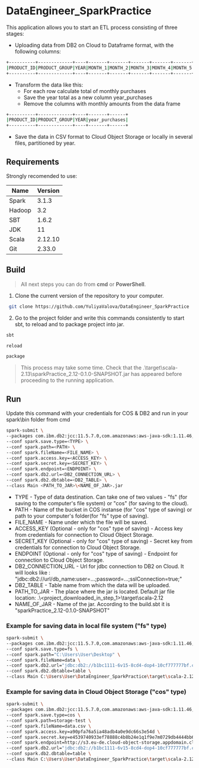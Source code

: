 # DataEngineer_SparkPractice
This application allows you to start an ETL process consisting of three stages:
- Uploading data from DB2 on Cloud to Dataframe format, with the following columns:
```sh
+----------+-------------+----+-------+-------+-------+-------+-------+-------+-------+-------+-------+--------+--------+--------+
|PRODUCT_ID|PRODUCT_GROUP|YEAR|MONTH_1|MONTH_2|MONTH_3|MONTH_4|MONTH_5|MONTH_6|MONTH_7|MONTH_8|MONTH_9|MONTH_10|MONTH_11|MONTH_12|
+----------+-------------+----+-------+-------+-------+-------+-------+-------+-------+-------+-------+--------+--------+--------+
```
- Transform the data like this:
   * For each row calculate total of monthly purchases
   * Save the year total as a new column year_purchases
   * Remove the columns with monthly amounts from the data frame
```sh
+----------+-------------+----+-------+------+
|PRODUCT_ID|PRODUCT_GROUP|YEAR|year_purchases|
+----------+-------------+----+-------+------+
```
- Save the data in CSV format to Cloud Object Storage or locally in several files, partitioned by year.

## Requirements
Strongly recomended to use:

| Name | Version |
| ------ | ------ |
| Spark | 3.1.3 |
| Hadoop | 3.2 |
| SBT | 1.6.2 |
| JDK | 11 |
| Scala | 2.12.10 |
| Git | 2.33.0 |

## Build
>All next steps you can do from <b>cmd</b> or <b>PowerShell</b>.
 1. Clone the current version of the repository to your computer.
```sh
 git clone https://github.com/YuliyaValova/DataEngineer_SparkPractice
```
2. Go to the project folder and write this commands сonsistently to start sbt, to reload and to package project into jar.
```sh
sbt 
```
```sh
reload
```
```sh
package
```
>This process may take some time.
>Check that the .\target\scala-2.13\sparkPractice_2.12-0.1.0-SNAPSHOT.jar has appeared before proceeding to the running application.

## Run
 Update this command with your credentials for COS & DB2 and run in your spark\bin folder from cmd
```sh
spark-submit \
--packages com.ibm.db2:jcc:11.5.7.0,com.amazonaws:aws-java-sdk:1.11.46,com.ibm.stocator:stocator:1.1.4 \
--conf spark.save.type=<TYPE> \
--conf spark.path=<PATH> \
--conf spark.fileName=<FILE_NAME> \
--conf spark.access.key=<ACCESS_KEY> \
--conf spark.secret.key=<SECRET_KEY> \
--conf spark.endpoint=<ENDPOINT> \
--conf spark.db2.url=<DB2_CONNECTION_URL> \
--conf spark.db2.dbtable=<DB2_TABLE> \
--class Main <PATH_TO_JAR>\<NAME_OF_JAR>.jar
```
- TYPE - Type of data destination. Can take one of two values - "fs" (for saving to the computer's file system) or "cos" (for saving to the cloud). <br>
- PATH - Name of the bucket in COS instanse (for "cos" type of saving) or path to your computer's folder(for "fs" type of saving). <br>
- FILE_NAME - Name under which the file will be saved. <br>
- ACCESS_KEY (Optional - only for "cos" type of saving) - Access key from credentials for connection to Cloud Object Storage. <br>
- SECRET_KEY (Optional - only for "cos" type of saving) - Secret key from credentials for connection to Cloud Object Storage. <br>
- ENDPOINT (Optional - only for "cos" type of saving) - Endpoint for connection to Cloud Object Storage. <br>
- DB2_CONNECTION_URL - Url for jdbc connection to DB2 on Cloud. It will looks like : "jdbc:db2://url/db_name:user=...;password=...;sslConnection=true;" <br>
- DB2_TABLE - Table name from which the data will be uploaded. <br>
- PATH_TO_JAR - The place where the jar is located. Default jar file location: .\\<project_downloaded_in_step_1>\target\scala-2.12 <br>
- NAME_OF_JAR - Name of the jar. According to the build.sbt it is "sparkPractice_2.12-0.1.0-SNAPSHOT" <br>

### Example for saving data in local file system ("fs" type)
```sh
spark-submit \
--packages com.ibm.db2:jcc:11.5.7.0,com.amazonaws:aws-java-sdk:1.11.46,com.ibm.stocator:stocator:1.1.4 \
--conf spark.save.type=fs \
--conf spark.path="C:\Users\User\Desktop" \
--conf spark.fileName=data \
--conf spark.db2.url="jdbc:db2://b1bc1111-6v15-8cd4-dop4-10cf777777bf.c1ogj3sd0qgqu0lqde00.databases.appdomain.cloud:37506/bludb:user=qq11111;password=AAA11Aaa1a111Aaa;sslConnection=true;" \
--conf spark.db2.dbtable=table \
--class Main C:\Users\User\DataEngineer_SparkPractice\target\scala-2.12\sparkPractice_2.12-0.1.0-SNAPSHOT.jar
``` 

### Example for saving data in Cloud Object Storage ("cos" type)
```sh
spark-submit \
--packages com.ibm.db2:jcc:11.5.7.0,com.amazonaws:aws-java-sdk:1.11.46,com.ibm.stocator:stocator:1.1.4 \
--conf spark.save.type=cos \
--conf spark.path=storage-test \
--conf spark.fileName=data.csv \
--conf spark.access.key=a90pfa76a5ia48adb4a0e9dc66s3e54d \ 
--conf spark.secret.key=e4539740933ef78888c4b8b24e1q1f9e7m0729db4444bb68 \
--conf spark.endpoint=http://s3.eu-de.cloud-object-storage.appdomain.cloud \
--conf spark.db2.url="jdbc:db2://b1bc1111-6v15-8cd4-dop4-10cf777777bf.c1ogj3sd0qgqu0lqde00.databases.appdomain.cloud:37506/bludb:user=qq11111;password=AAA11Aaa1a111Aaa;sslConnection=true;" \
--conf spark.db2.dbtable=table \
--class Main C:\Users\User\DataEngineer_SparkPractice\target\scala-2.12\sparkPractice_2.12-0.1.0-SNAPSHOT.jar
``` 

